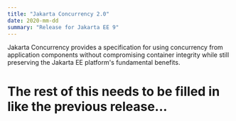 ```yaml
---
title: "Jakarta Concurrency 2.0"
date: 2020-mm-dd
summary: "Release for Jakarta EE 9"
---
```

Jakarta Concurrency provides a specification for using concurrency from application components without compromising container integrity while still preserving the Jakarta EE platform's fundamental benefits.

# The rest of this needs to be filled in like the previous release...
